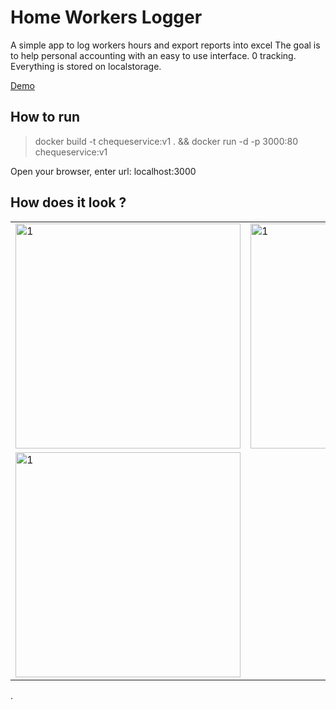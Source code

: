 # Home Workers Logger

A simple app to log workers hours and export reports into excel
The goal is to help personal accounting with an easy to use interface.
0 tracking. Everything is stored on localstorage.

[Demo](https://chequeservice.yassin.ch)

## How to run

> docker build -t chequeservice:v1 . && docker run -d -p 3000:80 chequeservice:v1

Open your browser, enter url: localhost:3000

## How does it look ?
<table>
  <tr>
    <td> <img src="https://i.imgur.com/uEkPLnr.png"  alt="1" width = 360px  ></td>
    <td> <img src="https://i.imgur.com/Rlwm6Ig.png"  alt="1" width = 360px  ></td>
   </tr> 
   <tr>
    <td> <img src="https://i.imgur.com/D5qBGuO.png"  alt="1" width = 360px  ></td>
  </td>
  </tr>
</table>
.
